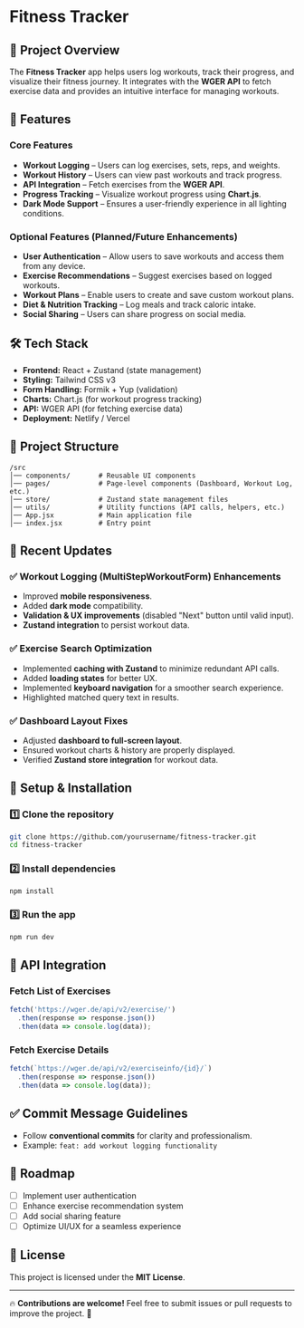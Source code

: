 # Fitness Tracker

## 📌 Project Overview
The **Fitness Tracker** app helps users log workouts, track their progress, and visualize their fitness journey. It integrates with the **WGER API** to fetch exercise data and provides an intuitive interface for managing workouts.

## 🚀 Features
### Core Features
- **Workout Logging** – Users can log exercises, sets, reps, and weights.
- **Workout History** – Users can view past workouts and track progress.
- **API Integration** – Fetch exercises from the **WGER API**.
- **Progress Tracking** – Visualize workout progress using **Chart.js**.
- **Dark Mode Support** – Ensures a user-friendly experience in all lighting conditions.

### Optional Features (Planned/Future Enhancements)
- **User Authentication** – Allow users to save workouts and access them from any device.
- **Exercise Recommendations** – Suggest exercises based on logged workouts.
- **Workout Plans** – Enable users to create and save custom workout plans.
- **Diet & Nutrition Tracking** – Log meals and track caloric intake.
- **Social Sharing** – Users can share progress on social media.

## 🛠️ Tech Stack
- **Frontend:** React + Zustand (state management)
- **Styling:** Tailwind CSS v3
- **Form Handling:** Formik + Yup (validation)
- **Charts:** Chart.js (for workout progress tracking)
- **API:** WGER API (for fetching exercise data)
- **Deployment:** Netlify / Vercel

## 📁 Project Structure
```
/src
│── components/       # Reusable UI components
│── pages/            # Page-level components (Dashboard, Workout Log, etc.)
│── store/            # Zustand state management files
│── utils/            # Utility functions (API calls, helpers, etc.)
│── App.jsx           # Main application file
│── index.jsx         # Entry point
```

## 🌟 Recent Updates
### ✅ **Workout Logging (MultiStepWorkoutForm) Enhancements**
- Improved **mobile responsiveness**.
- Added **dark mode** compatibility.
- **Validation & UX improvements** (disabled "Next" button until valid input).
- **Zustand integration** to persist workout data.

### ✅ **Exercise Search Optimization**
- Implemented **caching with Zustand** to minimize redundant API calls.
- Added **loading states** for better UX.
- Implemented **keyboard navigation** for a smoother search experience.
- Highlighted matched query text in results.

### ✅ **Dashboard Layout Fixes**
- Adjusted **dashboard to full-screen layout**.
- Ensured workout charts & history are properly displayed.
- Verified **Zustand store integration** for workout data.

## 🔧 Setup & Installation
### 1️⃣ Clone the repository
```bash
git clone https://github.com/yourusername/fitness-tracker.git
cd fitness-tracker
```

### 2️⃣ Install dependencies
```bash
npm install
```

### 3️⃣ Run the app
```bash
npm run dev
```

## 📡 API Integration
### Fetch List of Exercises
```js
fetch('https://wger.de/api/v2/exercise/')
  .then(response => response.json())
  .then(data => console.log(data));
```

### Fetch Exercise Details
```js
fetch(`https://wger.de/api/v2/exerciseinfo/{id}/`)
  .then(response => response.json())
  .then(data => console.log(data));
```

## ✅ Commit Message Guidelines
- Follow **conventional commits** for clarity and professionalism.
- Example: `feat: add workout logging functionality`

## 🎯 Roadmap
- [ ] Implement user authentication
- [ ] Enhance exercise recommendation system
- [ ] Add social sharing feature
- [ ] Optimize UI/UX for a seamless experience

## 📜 License
This project is licensed under the **MIT License**.

---
🔥 **Contributions are welcome!** Feel free to submit issues or pull requests to improve the project. 💪
